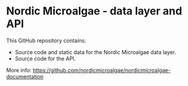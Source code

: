 # Nordic Microalgae - data layer and API

This GitHub repository contains: 

- Source code and static data for the Nordic Microalgae data layer.
- Source code for the API.

More info: https://github.com/nordicmicroalgae/nordicmicroalgae-documentation 
